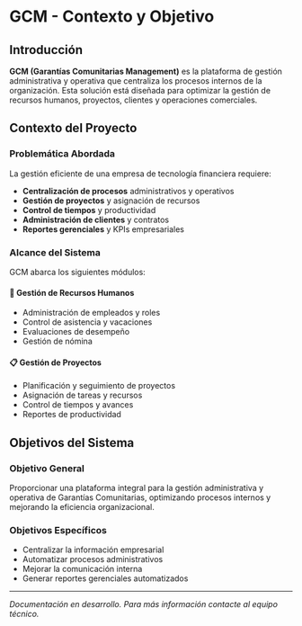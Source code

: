 # GCM - Contexto y Objetivo

## Introducción

**GCM (Garantías Comunitarias Management)** es la plataforma de gestión administrativa y operativa que centraliza los procesos internos de la organización. Esta solución está diseñada para optimizar la gestión de recursos humanos, proyectos, clientes y operaciones comerciales.

## Contexto del Proyecto

### Problemática Abordada

La gestión eficiente de una empresa de tecnología financiera requiere:

- **Centralización de procesos** administrativos y operativos
- **Gestión de proyectos** y asignación de recursos
- **Control de tiempos** y productividad
- **Administración de clientes** y contratos
- **Reportes gerenciales** y KPIs empresariales

### Alcance del Sistema

GCM abarca los siguientes módulos:

#### 👥 **Gestión de Recursos Humanos**
- Administración de empleados y roles
- Control de asistencia y vacaciones
- Evaluaciones de desempeño
- Gestión de nómina

#### 📋 **Gestión de Proyectos**
- Planificación y seguimiento de proyectos
- Asignación de tareas y recursos
- Control de tiempos y avances
- Reportes de productividad

## Objetivos del Sistema

### Objetivo General
Proporcionar una plataforma integral para la gestión administrativa y operativa de Garantías Comunitarias, optimizando procesos internos y mejorando la eficiencia organizacional.

### Objetivos Específicos
- Centralizar la información empresarial
- Automatizar procesos administrativos
- Mejorar la comunicación interna
- Generar reportes gerenciales automatizados

---

*Documentación en desarrollo. Para más información contacte al equipo técnico.*